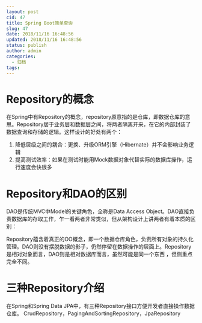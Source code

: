 ```yaml
---
layout: post
cid: 47
title: Spring Boot简单查询
slug: 47
date: 2018/11/16 16:48:56
updated: 2018/11/16 16:48:56
status: publish
author: admin
categories: 
  - 归档
tags: 
---
```



# Repository的概念
在Spring中有Repository的概念，repository原意指的是仓库，即数据仓库的意思。Repository居于业务层和数据层之间，将两者隔离开来，在它的内部封装了数据查询和存储的逻辑。这样设计的好处有两个：

1. 降低层级之间的耦合：更换、升级ORM引擎（Hibernate）并不会影响业务逻辑
2. 提高测试效率：如果在测试时能用Mock数据对象代替实际的数据库操作，运行速度会快很多

# Repository和DAO的区别
DAO是传统MVC中Model的关键角色，全称是Data Access Object。DAO直接负责数据库的存取工作，乍一看两者非常类似，但从架构设计上讲两者有着本质的区别：

Repository蕴含着真正的OO概念，即一个数据仓库角色，负责所有对象的持久化管理。DAO则没有摆脱数据的影子，仍然停留在数据操作的层面上。Repository是相对对象而言，DAO则是相对数据库而言，虽然可能是同一个东西 ，但侧重点完全不同。

# 三种Repository介绍
在Spring和Spring Data JPA中，有三种Repository接口方便开发者直接操作数据仓库。
CrudRepository，PagingAndSortingRepository，JpaRepository



